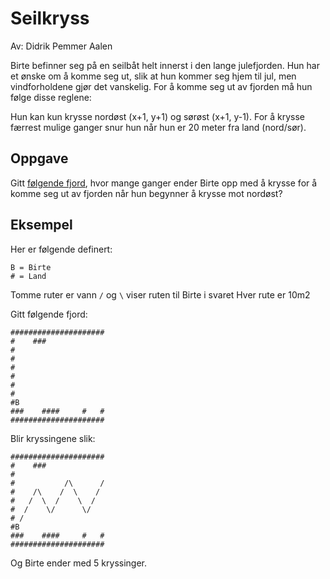 # Seilkryss

Av: Didrik Pemmer Aalen

Birte befinner seg på en seilbåt helt innerst i den lange julefjorden. Hun har
et ønske om å komme seg ut, slik at hun kommer seg hjem til jul, men
vindforholdene gjør det vanskelig. For å komme seg ut av fjorden må hun følge
disse reglene:

Hun kan kun krysse nordøst (x+1, y+1) og sørøst (x+1, y-1). For å krysse færrest
mulige ganger snur hun når hun er 20 meter fra land (nord/sør).

## Oppgave

Gitt [følgende fjord](src/fjord.txt), hvor mange ganger ender Birte opp med å
krysse for å komme seg ut av fjorden når hun begynner å krysse mot nordøst?

## Eksempel

Her er følgende definert:

```
B = Birte
# = Land
```

Tomme ruter er vann `/` og `\` viser ruten til Birte i svaret Hver rute er 10m2

Gitt følgende fjord:

```
#####################
#    ###
#
#
#
#
#
#
#B
###    ####     #   #
#####################
```

Blir kryssingene slik:

```
#####################
#    ###
#
#           /\      /
#    /\    /  \    /
#   /  \  /    \  /
#  /    \/      \/
# /
#B
###    ####     #   #
#####################
```

Og Birte ender med 5 kryssinger.
